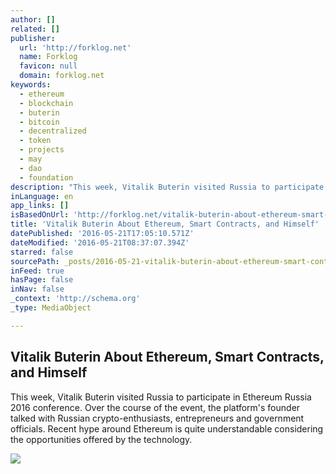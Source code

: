 ```yaml
---
author: []
related: []
publisher:
  url: 'http://forklog.net'
  name: Forklog
  favicon: null
  domain: forklog.net
keywords:
  - ethereum
  - blockchain
  - buterin
  - bitcoin
  - decentralized
  - token
  - projects
  - may
  - dao
  - foundation
description: "This week, Vitalik Buterin visited Russia to participate in Ethereum Russia 2016 conference. Over the course of the event, the platform's founder talked with Russian crypto-enthusiasts, entrepreneurs and government officials. Recent hype around Ethereum is quite understandable considering the opportunities offered by the technology."
inLanguage: en
app_links: []
isBasedOnUrl: 'http://forklog.net/vitalik-buterin-about-ethereum-smart-contracts-and-himself/'
title: 'Vitalik Buterin About Ethereum, Smart Contracts, and Himself'
datePublished: '2016-05-21T17:05:10.571Z'
dateModified: '2016-05-21T08:37:07.394Z'
starred: false
sourcePath: _posts/2016-05-21-vitalik-buterin-about-ethereum-smart-contracts-and-himself.md
inFeed: true
hasPage: false
inNav: false
_context: 'http://schema.org'
_type: MediaObject

---
```

<article style=""><h1>Vitalik Buterin About Ethereum, Smart Contracts, and Himself</h1><p>This week, Vitalik Buterin visited Russia to participate in Ethereum Russia 2016 conference. Over the course of the event, the platform's founder talked with Russian crypto-enthusiasts, entrepreneurs and government officials. Recent hype around Ethereum is quite understandable considering the opportunities offered by the technology.</p><img src="http://forklog.net/wp-content/uploads/2016/03/smartcontracts03-1.png" /></article>